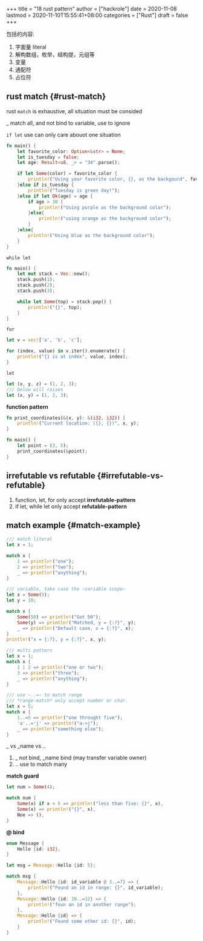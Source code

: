 +++
title = "18 rust pattern"
author = ["hackrole"]
date = 2020-11-08
lastmod = 2020-11-10T15:55:41+08:00
categories = ["Rust"]
draft = false
+++

包括的内容:

1.  字面量 literal
2.  解构数组，枚举，结构提，元组等
3.  变量
4.  通配符
5.  占位符


## rust match {#rust-match}

rust `match` is exhaustive, all situation must be consided

\_ match all, and not bind to variable, use to ignore

`if let` use can only care abouot one situation

```rust
fn main() {
    let favorite_color: Option<&str> = None;
    let is_tuesday = false;
    let age: Result<u8, _> = "34".parse();

    if let Some(color) = favorite_color {
        println!("Using your favorite color, {}, as the backgourd", favorite_color);
    }else if is_tuesday {
        println!("Tuesday is green day!");
    }else if let Ok(age) = age {
        if age > 30 {
            println!("Using purple as the background color");
        }else{
            println!("using orange as the background color");
        }
    }else{
        println!("Using blue as the background color");
    }
}
```

`while let`

```rust
fn main() {
    let mut stack = Vec::new();
    stack.push(1);
    stack.push(2);
    stack.push(3);

    while let Some(top) = stack.pop() {
        println!("{}", top);
    }
}
```

`for`

```rust
let v = vec!['a', 'b', 'c'];

for (index, value) in v.iter().enumerate() {
    println!("{} is at index", value, index);
}
```

`let`

```rust
let (x, y, z) = (1, 2, 3);
/// below will raises
let (x, y) = (1, 2, 3);
```

**function pattern**

```rust
fn print_coordinates(&(x, y): &(i32, i32)) {
    println!("Current location: ({}, {})", x, y);
}

fn main() {
    let point = (3, 5);
    print_coordinates(&point);
}
```


## irrefutable vs refutable {#irrefutable-vs-refutable}

1.  function, let, for only accept **irrefutable-pattern**
2.  if let, while let only accept **refutable-pattern**


## match example {#match-example}

```rust
/// match literal
let x = 1;

match x {
    1 => println!("one");
    2 => println!("two");
    _ => println!("anything");
}

/// variable, take case the ~variable scope~
let x = Some(5);
let y = 10;

match x {
    Some(50) => println!("Got 50");
    Some(y) => println!("Matched, y = {:?}", y);
    _ => println!("Default case, x = {:?}", x);
}
println!("x = {:?}, y = {:?}", x, y);

/// multi pattern
let x = 1;
match x {
    1 | 2 => println!("one or two");
    3 => println!("three");
    _ => println!("anything");
}

/// use ~..=~ to match range
/// *range-match* only accept number or char.
let x = 5;
match x {
    1..=5 => println!("one throught five");
    'a'..='j' => println!("a->j");
    _ => println!("something else");
}
```

\_ vs \_name vs ..

1.  \_ not bind, \_name bind (may transfer variable owner)
2.  .. use to match many

**match guard**

```rust
let num = Some(4);

match num {
    Some(x) if x < 5 => println!("less than five: {}", x),
    Some(x) => println!("{}", x),
    Noe => (),
}
```

**@ bind**

```rust
enum Message {
    Hello {id: i32},
}

let msg = Message::Hello {id: 5};

match msg {
    Message::Hello {id: id_variable @ 3..=7} => {
        println!("Found an id in range: {}", id_variable);
    },
    Message::Hello {id: 10..=12} => {
        println!("foun an id in another range");
    },
    Message::Hello {id} => {
        println!("Found some other id: [}", id);
    }
}
```
